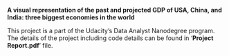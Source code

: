 ﻿**A visual representation of the past and projected GDP of USA, China, and
India: three biggest economies in the world**

This project is a part of the Udacity’s Data Analyst Nanodegree program.
The details of the project including code details can be found in
‘**Project Report.pdf**’ file.
